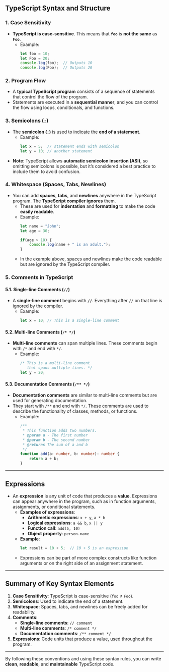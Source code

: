 ## **TypeScript Syntax and Structure**

### **1. Case Sensitivity**

- **TypeScript is case-sensitive**. This means that **`foo`** is **not the same** as **`Foo`**.
    - Example:
        ```typescript
        let foo = 10;
        let Foo = 20;
        console.log(foo);  // Outputs 10
        console.log(Foo);  // Outputs 20
        ```

### **2. Program Flow**

- A **typical TypeScript program** consists of a sequence of statements that control the flow of the program.
- Statements are executed in a **sequential manner**, and you can control the flow using loops, conditionals, and functions.

### **3. Semicolons (`;`)**

- The **semicolon (`;`)** is used to indicate the **end of a statement**.
    - Example:
        ```typescript
        let x = 5;  // statement ends with semicolon
        let y = 10; // another statement
        ```
- **Note**: TypeScript allows **automatic semicolon insertion (ASI)**, so omitting semicolons is possible, but it’s considered a best practice to include them to avoid confusion.

### **4. Whitespace (Spaces, Tabs, Newlines)**

- You can add **spaces**, **tabs**, and **newlines** anywhere in the TypeScript program. The **TypeScript compiler ignores** them.
    - These are used for **indentation** and **formatting** to make the code **easily readable**.
    - Example:
        ```typescript
        let name = "John";
        let age = 30;
        
        if(age > 18) {
            console.log(name + " is an adult.");
        }
        ```
    - In the example above, spaces and newlines make the code readable but are ignored by the TypeScript compiler.

### **5. Comments in TypeScript**

#### **5.1. Single-line Comments (`//`)**

- A **single-line comment** begins with **`//`**. Everything after `//` on that line is ignored by the compiler.
    - Example:
        ```typescript
        let x = 10; // This is a single-line comment
        ```

#### **5.2. Multi-line Comments (`/* */`)**

- **Multi-line comments** can span multiple lines. These comments begin with `/*` and end with `*/`.
    - Example:
        ```typescript
        /* This is a multi-line comment
           that spans multiple lines. */
        let y = 20;
        ```

#### **5.3. Documentation Comments (`/** */`)**

- **Documentation comments** are similar to multi-line comments but are used for generating documentation.
- They start with `/**` and end with `*/`. These comments are used to describe the functionality of classes, methods, or functions.
    - Example:
        ```typescript
        /**
         * This function adds two numbers.
         * @param a - The first number
         * @param b - The second number
         * @returns The sum of a and b
         */
        function add(a: number, b: number): number {
            return a + b;
        }
        ```

---

## **Expressions**

- An **expression** is any unit of code that produces a **value**. Expressions can appear anywhere in the program, such as in function arguments, assignments, or conditional statements.
    - **Examples of expressions**:
        - **Arithmetic expressions**: `x + y`, `a * b`
        - **Logical expressions**: `a && b`, `x || y`
        - **Function call**: `add(5, 10)`
        - **Object property**: `person.name`
    - **Example**:
        ```typescript
        let result = 10 + 5;  // 10 + 5 is an expression
        ```
    - Expressions can be part of more complex constructs like function arguments or on the right side of an assignment statement.

---

## **Summary of Key Syntax Elements**

1. **Case Sensitivity**: TypeScript is case-sensitive (`foo` ≠ `Foo`).
2. **Semicolons**: Used to indicate the end of a statement.
3. **Whitespace**: Spaces, tabs, and newlines can be freely added for readability.
4. **Comments**:
    - **Single-line comments**: `// comment`
    - **Multi-line comments**: `/* comment */`
    - **Documentation comments**: `/** comment */`
5. **Expressions**: Code units that produce a value, used throughout the program.

---

By following these conventions and using these syntax rules, you can write **clean**, **readable**, and **maintainable** TypeScript code.